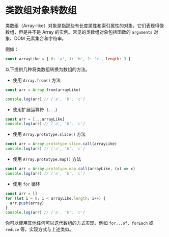 # 类数组对象转数组

类数组（Array-like）对象是指那些有长度属性和索引属性的对象，它们表现得像数组，但是并不是 Array 的实例。常见的类数组对象包括函数的 `arguments` 对象、DOM 元素集合和字符串。

例如：

```js
const arrayLike = { 0: 'a', 1: 'b', 2: 'c', length: 3 }
```

以下提供几种将类数组转换为数组的方法。

- 使用 `Array.from()` 方法

```js
const arr = Array.from(arrayLike)

console.log(arr) // ['a', 'b', 'c']
```

- 使用扩展运算符（`...`）

```js
const arr = [...arrayLike]
console.log(arr) // ['a', 'b', 'c']
```

- 使用 `Array.prototype.slice()` 方法

```js
const arr = Array.prototype.slice.call(arrayLike)
console.log(arr) // ['a', 'b', 'c']
```

- 使用 `Array.prototype.map()` 方法

```js
const arr = Array.prototype.map.call(arrayLike, (x) => x)
console.log(arr) // ['a', 'b', 'c']
```

- 使用 `for` 循环

```js
const arr = []
for (let i = 0; i < arrayLike.length; i++) {
  arr.push(array)
}
console.log(arr) // ['a', 'b', 'c']
```

你可以使用其他任何可以迭代数组的方式实现，例如 `for...of`、`forEach` 或 `reduce` 等，实现方式与上述类似。
